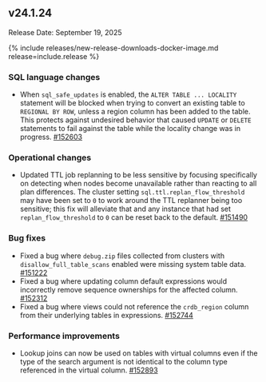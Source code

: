 ## v24.1.24

Release Date: September 19, 2025

{% include releases/new-release-downloads-docker-image.md release=include.release %}

<h3 id="v24-1-24-sql-language-changes">SQL language changes</h3>

- When `sql_safe_updates` is enabled, the `ALTER TABLE ... LOCALITY` statement will be blocked when trying to convert an existing table to `REGIONAL BY ROW`, unless a region column has been added to the table. This protects against undesired behavior that caused `UPDATE` or `DELETE` statements to fail against the table while the locality change was in progress. [#152603][#152603]

<h3 id="v24-1-24-operational-changes">Operational changes</h3>

- Updated TTL job replanning to be less sensitive by focusing specifically on detecting when nodes become unavailable rather than reacting to all plan differences. The cluster setting `sql.ttl.replan_flow_threshold` may have been set to `0` to work around the TTL replanner being too sensitive; this fix will alleviate that and any instance that had set `replan_flow_threshold` to `0` can be reset back to the default. [#151490][#151490]

<h3 id="v24-1-24-bug-fixes">Bug fixes</h3>

- Fixed a bug where `debug.zip` files collected from clusters with `disallow_full_table_scans` enabled were missing system table data. [#151222][#151222]
- Fixed a bug where updating column default expressions would incorrectly remove sequence ownerships for the affected column. [#152312][#152312]
- Fixed a bug where views could not reference the `crdb_region` column from their underlying tables in expressions. [#152744][#152744]

<h3 id="v24-1-24-performance-improvements">Performance improvements</h3>

- Lookup joins can now be used on tables with virtual columns even if the type of the search argument is not identical to the column type referenced in the virtual column. [#152893][#152893]


[#152603]: https://github.com/cockroachdb/cockroach/pull/152603
[#151490]: https://github.com/cockroachdb/cockroach/pull/151490
[#151222]: https://github.com/cockroachdb/cockroach/pull/151222
[#152312]: https://github.com/cockroachdb/cockroach/pull/152312
[#152744]: https://github.com/cockroachdb/cockroach/pull/152744
[#152893]: https://github.com/cockroachdb/cockroach/pull/152893
